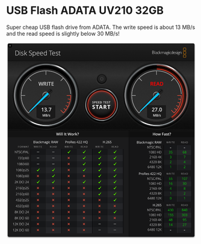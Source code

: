 # USB Flash ADATA UV210 32GB

Super cheap USB flash drive from ADATA. The write speed is about 13 MB/s and the read speed is slightly below 30 MB/s!

![USB Flash ADATA UV210 32GB](USB_Flash_ADATA_UV210_32GB.png)